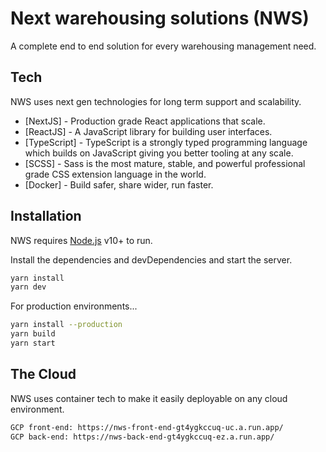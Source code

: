 # Next warehousing solutions (NWS)

A complete end to end solution for every warehousing management need.

## Tech

NWS uses next gen technologies for long term support and scalability.

-   [NextJS] - Production grade React applications that scale.
-   [ReactJS] - A JavaScript library for building user interfaces.
-   [TypeScript] - TypeScript is a strongly typed programming language which builds on JavaScript giving you better tooling at any scale.
-   [SCSS] - Sass is the most mature, stable, and powerful professional grade CSS extension language in the world.
-   [Docker] - Build safer, share wider, run faster.

## Installation

NWS requires [Node.js](https://nodejs.org/) v10+ to run.

Install the dependencies and devDependencies and start the server.

```sh
yarn install
yarn dev
```

For production environments...

```sh
yarn install --production
yarn build
yarn start
```

## The Cloud

NWS uses container tech to make it easily deployable on any cloud environment.

```sh
GCP front-end: https://nws-front-end-gt4ygkccuq-uc.a.run.app/
GCP back-end: https://nws-back-end-gt4ygkccuq-ez.a.run.app/
```
